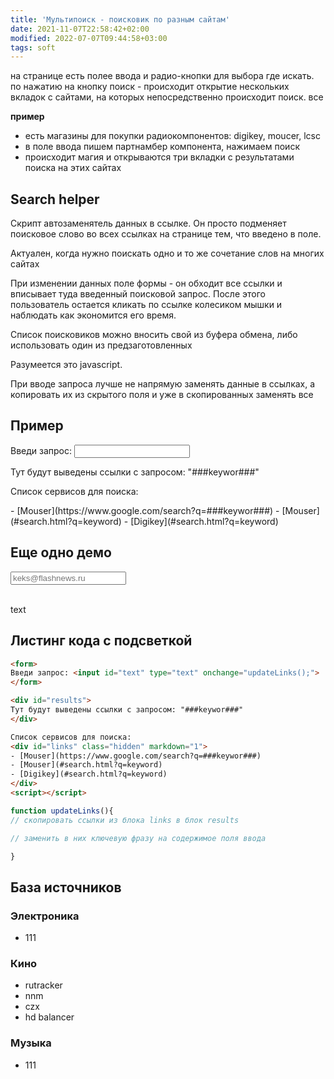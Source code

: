 ```yaml
---
title: 'Мультипоиск - поисковик по разным сайтам'
date: 2021-11-07T22:58:42+02:00
modified: 2022-07-07T09:44:58+03:00
tags: soft
---
```


на странице есть полее ввода и радио-кнопки для выбора где искать. по нажатию на кнопку поиск - происходит открытие нескольких вкладок с сайтами, на которых непосредственно происходит поиск. все

**пример**  
- есть магазины для покупки радиокомпонентов: digikey, moucer, lcsc
- в поле ввода пишем партнамбер компонента, нажимаем поиск
- происходит магия и открываются три вкладки с результатами поиска на этих сайтах

## Search helper

Скрипт автозаменятель данных в ссылке. Он просто подменяет поисковое слово во всех ссылках на странице тем, что введено в поле.

Актуален, когда нужно поискать одно и то же сочетание слов на многих сайтах

При изменении данных поле формы - он обходит все ссылки и вписывает туда введенный поисковой запрос. После этого пользователь остается кликать по ссылке колесиком мышки и наблюдать как экономится его время.

Список поисковиков можно вносить свой из буфера обмена, либо использовать один из предзаготовленных

Разумеется это javascript. 

При вводе запроса лучше не напрямую заменять данные в ссылках, а копировать их из скрытого поля и уже в скопированных заменять все

## Пример

<div markdown="0">
<form>
Введи запрос: <input id="text" type="text" onchange="updateLinks();">
</form>

<div id="results">
Тут будут выведены ссылки с запросом: "###keywor###"
</div>

Список сервисов для поиска:  
<div id="links" class="hidden" markdown="1">
- [Mouser](https://www.google.com/search?q=###keywor###)
- [Mouser](#search.html?q=keyword)
- [Digikey](#search.html?q=keyword)
</div>

<script>
  function updateLinks(){
  // скопировать ссылки из блока links в блок results
  
  // заменить в них ключевую фразу на содержимое поля ввода
  
  }
</script>

<h2>Еще одно демо</h2>
<form action="" method="get">
      <input type="email" class="subscription-email" placeholder="keks@flashnews.ru" id="subscription-email" onchange="updateLinks();">
    </form>
    <br>                                                                                                             
    <div class="output-text">text</div>
    <script>
    function updateLinks(){
      let message = document.querySelector('.output-text');
      let email = document.querySelector('.subscription-email');
      message.textContent = email.value;
    }
    </script>

</div>

## Листинг кода с подсветкой

``` html
<form>
Введи запрос: <input id="text" type="text" onchange="updateLinks();">
</form>

<div id="results">
Тут будут выведены ссылки с запросом: "###keywor###"
</div>

Список сервисов для поиска:  
<div id="links" class="hidden" markdown="1">
- [Mouser](https://www.google.com/search?q=###keywor###)
- [Mouser](#search.html?q=keyword)
- [Digikey](#search.html?q=keyword)
</div>
<script></script>
```

``` javascript
function updateLinks(){
// скопировать ссылки из блока links в блок results

// заменить в них ключевую фразу на содержимое поля ввода

}
```


## База источников
### Электроника
- 111
### Кино
- rutracker
- nnm
- czx
- hd balancer
### Музыка
- 111
